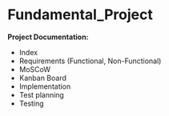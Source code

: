 # Fundamental_Project

**Project Documentation:**

* Index
* Requirements (Functional, Non-Functional)
* MoSCoW
* Kanban Board
* Implementation
* Test planning
* Testing
